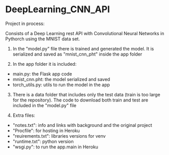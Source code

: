 # DeepLearning_CNN_API

Project in process:

Consists of a Deep Learning rest API with Convolutional Neural Networks in Pythorch using the MNIST data set.

1. In the "model.py" file there is trained and generated the model. It is serialized and saved as "mnist_cnn_pht" inside the app folder

2. In the app folder it is included: 
- main.py: the Flask app code
- mnist_cnn.pht: the model serialized and saved
- torch_utils.py: utils to run the model in the app
     
3. There is a data folder that includes only the test data (train is too large for the repository). The code to download both train and test are included in the "model.py" file

4. Extra files:
- "notes.txt": info and links with background and the original project
- "Procfile": for hosting in Heroku
- "reuirements.txt": libraries versions for venv
- "runtime.txt": python version
- "wsgi.py": to run the app.main in Heroku
